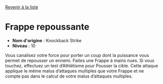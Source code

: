 [Revenir à la liste](..)

# Frappe repoussante

 * **Nom d'origine** : Knockback Strike
 * **Niveau** : 10


<p>Vous canalisez votre force pour porter un coup dont la puissance vous permet de repousser un ennemi. Faites une Frappe à mains nues. Si vous touchez, effectuez un test d’Athlétisme pour Pousser la cible. Cette attaque applique le même malus d’attaques multiples que votre Frappe et ne compte pas dans le calcul de votre malus d’attaques multiples.</p>